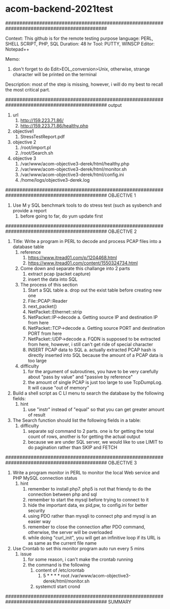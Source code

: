 # acom-backend-2021test

############################################################################################

Context: This github is for the remote testing purpose
language: PERL, SHELL SCRIPT, PHP, SQL
Duration: 48 hr
Tool: PUTTY, WINSCP
Editor: Notepad++

Memo:
  1. don't forget to do Edit>EOL_conversion>Unix, otherwise, strange character will be printed on the terminal

Description: most of the step is missing, however, i will do my best to recall the most critical part.

############################################################################################ output

1. url
   1. http://159.223.71.86/
   2. http://159.223.71.86/healthy.php
2. objective1
   1. StressTestReport.pdf
3. objective 2
   1. /root/import.pl
   2. /root/Search.sh
5. objective 3
   1. /var/www/acom-objective3-derek/html/healthy.php
   2. /var/www/acom-objective3-derek/html/monitor.sh
   3. /var/www/acom-objective3-derek/html/config.ini
   4. /home/logs/objective3-derek.log

############################################################################################ OBJECTIVE 1

1. Use M y SQL benchmark tools to do stress test (such as sysbench and provide a report
    1. before going to far, do yum update first

############################################################################################ OBJECTIVE 2

1. Title: Write a program in PERL to decode and process PCAP files into a database table
    1. reference
        1. https://www.itread01.com/p/1204468.html
        2. https://www.itread01.com/content/1550324734.html
    2. Come down and separate this challange into 2 parts
        1. extract pcap (packet capture)
        2. insert the data into SQL
    3. The process of this section
        1. Start a SQL table
            a. drop out the exist table before creating new one
        3. File::PCAP::Reader
        4. next_packet()
        5. NetPacket::Ethernet::strip
        6. NetPacket::IP->decode
            a. Getting source IP and destination IP from here
        6. NetPacket::TCP->decode
            a. Getting source PORT and destination PORT from here
        7. NetPacket::UDP->decode
            a. FQDN is supposed to be extracted from here, however, i still can't get ride of special character
        9. INSERT PCAP data to SQL
            a. actually extracted PCAP hash is directly inserted into SQL because the amount of a PCAP data is too large
   4. difficulty
        1. for the argument of subroutines, you have to be very carefully about "pass by value" and "passive by reference"
        2. the amount of single PCAP is just too large to use TcpDumpLog. It will cause "out of memory"
2. Build a shell script as C LI menu to search the database by the following fields:
    1. hint
        1. use "instr" instead of "equal" so that you can get greater amount of result
4. The Search function should list the following fields in a table:
    1. difficulty
        1. separate sql command to 2 parts. one is for getting the total count of rows, another is for getting the actual output
        2. because we are under SQL server, we would like to use LIMIT to do pagination rather than SKIP and FETCH

############################################################################################ OBJECTIVE 3

1. Write a program monitor in PERL to monitor the local Web service and PHP MySQL connection status
    1. hint
        1. remember to install php7. php5 is not that friendy to do the connection between php and sql
        2. remember to start the mysql before trying to connect to it
        3. hide the important data, ex pid,pw, to config.ini for better security
        4. using PDO rather than mysqli to connect php and mysql is an easier way
        5. remember to close the connection after PDO command, otherwise, the server will be overloaded
        6. while doing "curl_init", you will get an infinitive loop if its URL is as same as the current file name
2. Use Crontab to set this monitor program auto run every 5 mins
    1. issue
       1. for some reason, i can't make the crontab running
       2. the command is the following
          1. content of /etc/crontab
             1. 5 * * * * root /var/www/acom-objective3-derek/html/monitor.sh
          3. systemctl start crond

############################################################################################ SUMMARY
